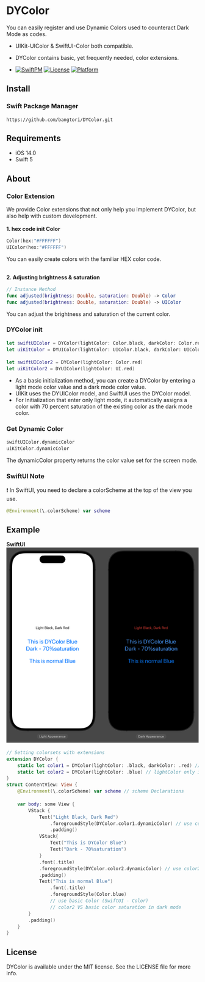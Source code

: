 # DYColor
You can easily register and use Dynamic Colors used to counteract Dark Mode as codes.
- UIKit-UIColor & SwiftUI-Color both compatible.
- DYColor contains basic, yet frequently needed, color extensions.

- [![SwiftPM](https://img.shields.io/badge/SPM-supported-DE5C43.svg?style=flat)](https://swift.org/package-manager/)
[![License](https://img.shields.io/cocoapods/l/YMLogoAlert.svg?style=flat)](https://cocoapods.org/pods/YMLogoAlert)
[![Platform](https://img.shields.io/cocoapods/p/YMLogoAlert.svg?style=flat)](https://cocoapods.org/pods/YMLogoAlert)


## Install

### Swift Package Manager
```
https://github.com/bangtori/DYColor.git
```

## Requirements
- iOS 14.0
- Swift 5


## About
### Color Extension 
We provide Color extensions that not only help you implement DYColor, but also help with custom development.<br><br>
**1. hex code init Color**
```swift
Color(hex:"#FFFFFF")
UIColor(hex:"#FFFFFF")
```
You can easily create colors with the familiar HEX color code.<br><br>

**2. Adjusting brightness & saturation**

```swift
// Instance Method
func adjusted(brightness: Double, saturation: Double) -> Color
func adjusted(brightness: Double, saturation: Double) -> UIColor
```
You can adjust the brightness and saturation of the current color.

### DYColor init 
```swift
let swiftUIColor = DYColor(lightColor: Color.black, darkColor: Color.red)
let uiKitColor = DYUIColor(lightColor: UIColor.black, darkColor: UIColor.red)

let swiftUIColor2 = DYColor(lightColor: Color.red)
let uiKitColor2 = DYUIColor(lightColor: UI.red)
```
- As a basic initialization method, you can create a DYColor by entering a light mode color value and a dark mode color value.
- UIKit uses the DYUIColor model, and SwiftUI uses the DYColor model.
- For Initialization that enter only light mode, it automatically assigns a color with 70 percent saturation of the existing color as the dark mode color.

### Get Dynamic Color
```swift
swiftUIColor.dynamicColor
uiKitColor.dynamicColor
```
The dynamicColor property returns the color value set for the screen mode.

### SwiftUI Note
❗️ In SwiftUI, you need to declare a colorScheme at the top of the view you use.
```swift
@Environment(\.colorScheme) var scheme
```


## Example
**SwiftUI** <br>
![ex_screenshot](./screenshot/SwifUIExample.png)
```swift
// Setting colorsets with extensions
extension DYColor {
    static let color1 = DYColor(lightColor: .black, darkColor: .red) // basic initialization
    static let color2 = DYColor(lightColor: .blue) // lightColor only initialization
}
struct ContentView: View {
    @Environment(\.colorScheme) var scheme // scheme Declarations
    
    var body: some View {
        VStack {
            Text("Light Black, Dark Red")
                .foregroundStyle(DYColor.color1.dynamicColor) // use color1 dynamicColor (DYColor)
                .padding()
            VStack{
                Text("This is DYColor Blue")
                Text("Dark - 70%saturation")
            }
            .font(.title)
            .foregroundStyle(DYColor.color2.dynamicColor) // use color2 dynamicColor (DYColor)
            .padding()
            Text("This is normal Blue")
                .font(.title)
                .foregroundStyle(Color.blue) 
                // use basic Color (SwiftUI - Color)
                // color2 VS basic color saturation in dark mode
        }
        .padding()
    }
}
```

## License

DYColor is available under the MIT license. See the LICENSE file for more info.